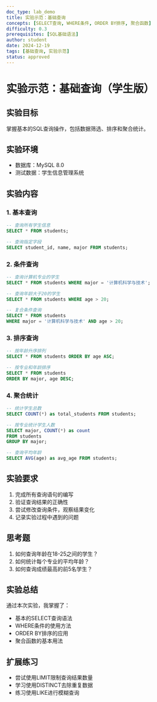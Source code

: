 ```yaml
---
doc_type: lab_demo
title: 实验示范：基础查询
concepts: [SELECT查询, WHERE条件, ORDER BY排序, 聚合函数]
difficulty: 0.3
prerequisites: [SQL基础语法]
author: student
date: 2024-12-19
tags: [基础查询, 实验示范]
status: approved
---
```


# 实验示范：基础查询（学生版）

## 实验目标
掌握基本的SQL查询操作，包括数据筛选、排序和聚合统计。

## 实验环境
- 数据库：MySQL 8.0
- 测试数据：学生信息管理系统

## 实验内容

### 1. 基本查询
```sql
-- 查询所有学生信息
SELECT * FROM students;

-- 查询指定字段
SELECT student_id, name, major FROM students;
```

### 2. 条件查询
```sql
-- 查询计算机专业的学生
SELECT * FROM students WHERE major = '计算机科学与技术';

-- 查询年龄大于20的学生
SELECT * FROM students WHERE age > 20;

-- 复合条件查询
SELECT * FROM students 
WHERE major = '计算机科学与技术' AND age > 20;
```

### 3. 排序查询
```sql
-- 按年龄升序排列
SELECT * FROM students ORDER BY age ASC;

-- 按专业和年龄排序
SELECT * FROM students 
ORDER BY major, age DESC;
```

### 4. 聚合统计
```sql
-- 统计学生总数
SELECT COUNT(*) as total_students FROM students;

-- 按专业统计学生人数
SELECT major, COUNT(*) as count 
FROM students 
GROUP BY major;

-- 查询平均年龄
SELECT AVG(age) as avg_age FROM students;
```

## 实验要求
1. 完成所有查询语句的编写
2. 验证查询结果的正确性
3. 尝试修改查询条件，观察结果变化
4. 记录实验过程中遇到的问题

## 思考题
1. 如何查询年龄在18-25之间的学生？
2. 如何统计每个专业的平均年龄？
3. 如何查询成绩最高的前5名学生？

## 实验总结
通过本次实验，我掌握了：
- 基本的SELECT查询语法
- WHERE条件的使用方法
- ORDER BY排序的应用
- 聚合函数的基本用法

## 扩展练习
- 尝试使用LIMIT限制查询结果数量
- 学习使用DISTINCT去除重复数据
- 练习使用LIKE进行模糊查询
